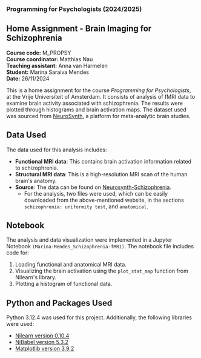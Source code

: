 ### Programming for Psychologists (2024/2025)
## Home Assignment - Brain Imaging for Schizophrenia
**Course code:** M_PROPSY\
**Course coordinator:** Matthias Nau\
**Teaching assistant:** Anna van Harmelen\
**Student:** Marina Saraiva Mendes\
**Date:** 26/11/2024

This is a home assignment for the course *Programming for Psychologists*, at the Vrije Universiteit of Amsterdam. It consists of analysis of fMRI data to examine brain activity associated with schizophrenia. The results were plotted through histograms and brain activation maps. The dataset used was sourced from [NeuroSynth](https://neurosynth.org/), a platform for meta-analytic brain studies.

## Data Used

The data used for this analysis includes:
- **Functional MRI data**: This contains brain activation information related to schizophrenia.
- **Structural MRI data**: This is a high-resolution MRI scan of the human brain's anatomy.
- **Source**: The data can be found on [Neurosynth-Schizophrenia](https://neurosynth.org/analyses/terms/schizophrenia/).
    - For the analysis, two files were used, which can be easily downloaded from the above-mentioned website, in the sections `schizophrenia: uniformity test`, and `anatomical`.

## Notebook

The analysis and data visualization were implemented in a Jupyter Notebook `(Marina-Mendes_Schizophrenia-fMRI)`. The notebook file includes code for:
1. Loading functional and anatomical MRI data.
2. Visualizing the brain activation using the `plot_stat_map` function from Nilearn's library.
3. Plotting a histogram of functional data.

## Python and Packages Used

Python 3.12.4 was used for this project. Additionally, the following libraries were used:
- [Nilearn version 0.10.4](https://nilearn.github.io/stable/index.html)
- [NiBabel version 5.3.2](https://nipy.org/nibabel/)
- [Matplotlib version 3.9.2](https://matplotlib.org/stable/index.html)
